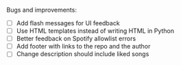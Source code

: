 Bugs and improvements:
- [ ] Add flash messages for UI feedback
- [ ] Use HTML templates instead of writing HTML in Python
- [ ] Better feedback on Spotify allowlist errors
- [ ] Add footer with links to the repo and the author
- [ ] Change description should include liked songs